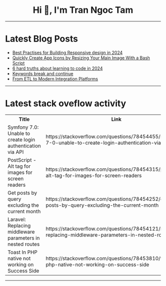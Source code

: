 <h1 align="center">Hi 👋, I'm Tran Ngoc Tam</h1>

---

# Latest Blog Posts 
<!-- BLOG-POST-LIST:START -->
- [Best Practises for Building Responsive design in 2024](https://dev.to/linusmwiti21/best-practises-for-building-responsive-design-in-2024-48c4)
- [Quickly Create App Icons by Resizing Your Main Image With a Bash Script](https://dev.to/simplykyra/quickly-create-app-icons-by-resizing-your-main-image-with-a-bash-script-3fif)
- [6 hard truths about learning to code in 2024](https://dev.to/educative/6-hard-truths-about-learning-to-code-in-2024-ppj)
- [Keywords break and continue](https://dev.to/paulike/keywords-break-and-continue-488k)
- [From ETL to Modern Integration Platforms](https://dev.to/ovaisnaseem/from-etl-to-modern-integration-platforms-p5n)
<!-- BLOG-POST-LIST:END -->

---

# Latest stack oveflow activity
<table>
  <tr><th>Title</th><th>Link</th></tr>
  <!-- STACKOVERFLOW:START --><tr><td>Symfony 7.0: Unable to create login authentication via API</td><td>https://stackoverflow.com/questions/78454455/symfony-7-0-unable-to-create-login-authentication-via-api</td></tr><tr><td>PostScript - Alt tag for images for screen readers</td><td>https://stackoverflow.com/questions/78454315/postscript-alt-tag-for-images-for-screen-readers</td></tr><tr><td>Get posts by query excluding the current month</td><td>https://stackoverflow.com/questions/78454252/get-posts-by-query-excluding-the-current-month</td></tr><tr><td>Laravel: Replacing middleware parameters in nested routes</td><td>https://stackoverflow.com/questions/78454121/laravel-replacing-middleware-parameters-in-nested-routes</td></tr><tr><td>Toast In PHP native not working on Success Side</td><td>https://stackoverflow.com/questions/78453810/toast-in-php-native-not-working-on-success-side</td></tr><!-- STACKOVERFLOW:END -->
</table>

---


